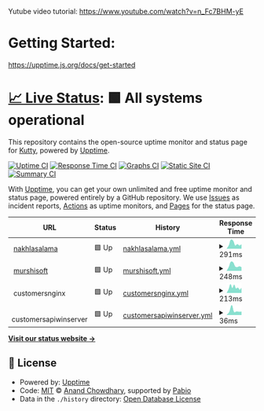 Yutube video tutorial: https://www.youtube.com/watch?v=n_Fc7BHM-yE

# Getting Started:

https://upptime.js.org/docs/get-started

# [📈 Live Status](https://vkuttyp.github.io/myupptime): <!--live status--> **🟩 All systems operational**

This repository contains the open-source uptime monitor and status page for [Kutty](https://vkuttyp.github.io/myupptime), powered by [Upptime](https://github.com/upptime/upptime).

[![Uptime CI](https://github.com/vkuttyp/myupptime/workflows/Uptime%20CI/badge.svg)](https://github.com/vkuttyp/myupptime/actions?query=workflow%3A%22Uptime+CI%22)
[![Response Time CI](https://github.com/vkuttyp/myupptime/workflows/Response%20Time%20CI/badge.svg)](https://github.com/vkuttyp/myupptime/actions?query=workflow%3A%22Response+Time+CI%22)
[![Graphs CI](https://github.com/vkuttyp/myupptime/workflows/Graphs%20CI/badge.svg)](https://github.com/vkuttyp/myupptime/actions?query=workflow%3A%22Graphs+CI%22)
[![Static Site CI](https://github.com/vkuttyp/myupptime/workflows/Static%20Site%20CI/badge.svg)](https://github.com/vkuttyp/myupptime/actions?query=workflow%3A%22Static+Site+CI%22)
[![Summary CI](https://github.com/vkuttyp/myupptime/workflows/Summary%20CI/badge.svg)](https://github.com/vkuttyp/myupptime/actions?query=workflow%3A%22Summary+CI%22)

With [Upptime](https://upptime.js.org), you can get your own unlimited and free uptime monitor and status page, powered entirely by a GitHub repository. We use [Issues](https://github.com/vkuttyp/myupptime/issues) as incident reports, [Actions](https://github.com/vkuttyp/myupptime/actions) as uptime monitors, and [Pages](https://vkuttyp.github.io/myupptime) for the status page.

<!--start: status pages-->
<!-- This summary is generated by Upptime (https://github.com/upptime/upptime) -->
<!-- Do not edit this manually, your changes will be overwritten -->
<!-- prettier-ignore -->
| URL | Status | History | Response Time | Uptime |
| --- | ------ | ------- | ------------- | ------ |
| <img alt="" src="https://icons.duckduckgo.com/ip3/nakhlasalama.com.ico" height="13"> [nakhlasalama](https://nakhlasalama.com) | 🟩 Up | [nakhlasalama.yml](https://github.com/vkuttyp/myupptime/commits/HEAD/history/nakhlasalama.yml) | <details><summary><img alt="Response time graph" src="./graphs/nakhlasalama/response-time-week.png" height="20"> 291ms</summary><br><a href="https://vkuttyp.github.io/myupptime/history/nakhlasalama"><img alt="Response time 529" src="https://img.shields.io/endpoint?url=https%3A%2F%2Fraw.githubusercontent.com%2Fvkuttyp%2Fmyupptime%2FHEAD%2Fapi%2Fnakhlasalama%2Fresponse-time.json"></a><br><a href="https://vkuttyp.github.io/myupptime/history/nakhlasalama"><img alt="24-hour response time 410" src="https://img.shields.io/endpoint?url=https%3A%2F%2Fraw.githubusercontent.com%2Fvkuttyp%2Fmyupptime%2FHEAD%2Fapi%2Fnakhlasalama%2Fresponse-time-day.json"></a><br><a href="https://vkuttyp.github.io/myupptime/history/nakhlasalama"><img alt="7-day response time 291" src="https://img.shields.io/endpoint?url=https%3A%2F%2Fraw.githubusercontent.com%2Fvkuttyp%2Fmyupptime%2FHEAD%2Fapi%2Fnakhlasalama%2Fresponse-time-week.json"></a><br><a href="https://vkuttyp.github.io/myupptime/history/nakhlasalama"><img alt="30-day response time 341" src="https://img.shields.io/endpoint?url=https%3A%2F%2Fraw.githubusercontent.com%2Fvkuttyp%2Fmyupptime%2FHEAD%2Fapi%2Fnakhlasalama%2Fresponse-time-month.json"></a><br><a href="https://vkuttyp.github.io/myupptime/history/nakhlasalama"><img alt="1-year response time 529" src="https://img.shields.io/endpoint?url=https%3A%2F%2Fraw.githubusercontent.com%2Fvkuttyp%2Fmyupptime%2FHEAD%2Fapi%2Fnakhlasalama%2Fresponse-time-year.json"></a></details> | <details><summary><a href="https://vkuttyp.github.io/myupptime/history/nakhlasalama">100.00%</a></summary><a href="https://vkuttyp.github.io/myupptime/history/nakhlasalama"><img alt="All-time uptime 100.00%" src="https://img.shields.io/endpoint?url=https%3A%2F%2Fraw.githubusercontent.com%2Fvkuttyp%2Fmyupptime%2FHEAD%2Fapi%2Fnakhlasalama%2Fuptime.json"></a><br><a href="https://vkuttyp.github.io/myupptime/history/nakhlasalama"><img alt="24-hour uptime 100.00%" src="https://img.shields.io/endpoint?url=https%3A%2F%2Fraw.githubusercontent.com%2Fvkuttyp%2Fmyupptime%2FHEAD%2Fapi%2Fnakhlasalama%2Fuptime-day.json"></a><br><a href="https://vkuttyp.github.io/myupptime/history/nakhlasalama"><img alt="7-day uptime 100.00%" src="https://img.shields.io/endpoint?url=https%3A%2F%2Fraw.githubusercontent.com%2Fvkuttyp%2Fmyupptime%2FHEAD%2Fapi%2Fnakhlasalama%2Fuptime-week.json"></a><br><a href="https://vkuttyp.github.io/myupptime/history/nakhlasalama"><img alt="30-day uptime 100.00%" src="https://img.shields.io/endpoint?url=https%3A%2F%2Fraw.githubusercontent.com%2Fvkuttyp%2Fmyupptime%2FHEAD%2Fapi%2Fnakhlasalama%2Fuptime-month.json"></a><br><a href="https://vkuttyp.github.io/myupptime/history/nakhlasalama"><img alt="1-year uptime 100.00%" src="https://img.shields.io/endpoint?url=https%3A%2F%2Fraw.githubusercontent.com%2Fvkuttyp%2Fmyupptime%2FHEAD%2Fapi%2Fnakhlasalama%2Fuptime-year.json"></a></details>
| <img alt="" src="https://icons.duckduckgo.com/ip3/murshisoft.com.ico" height="13"> [murshisoft](https://murshisoft.com) | 🟩 Up | [murshisoft.yml](https://github.com/vkuttyp/myupptime/commits/HEAD/history/murshisoft.yml) | <details><summary><img alt="Response time graph" src="./graphs/murshisoft/response-time-week.png" height="20"> 248ms</summary><br><a href="https://vkuttyp.github.io/myupptime/history/murshisoft"><img alt="Response time 489" src="https://img.shields.io/endpoint?url=https%3A%2F%2Fraw.githubusercontent.com%2Fvkuttyp%2Fmyupptime%2FHEAD%2Fapi%2Fmurshisoft%2Fresponse-time.json"></a><br><a href="https://vkuttyp.github.io/myupptime/history/murshisoft"><img alt="24-hour response time 380" src="https://img.shields.io/endpoint?url=https%3A%2F%2Fraw.githubusercontent.com%2Fvkuttyp%2Fmyupptime%2FHEAD%2Fapi%2Fmurshisoft%2Fresponse-time-day.json"></a><br><a href="https://vkuttyp.github.io/myupptime/history/murshisoft"><img alt="7-day response time 248" src="https://img.shields.io/endpoint?url=https%3A%2F%2Fraw.githubusercontent.com%2Fvkuttyp%2Fmyupptime%2FHEAD%2Fapi%2Fmurshisoft%2Fresponse-time-week.json"></a><br><a href="https://vkuttyp.github.io/myupptime/history/murshisoft"><img alt="30-day response time 310" src="https://img.shields.io/endpoint?url=https%3A%2F%2Fraw.githubusercontent.com%2Fvkuttyp%2Fmyupptime%2FHEAD%2Fapi%2Fmurshisoft%2Fresponse-time-month.json"></a><br><a href="https://vkuttyp.github.io/myupptime/history/murshisoft"><img alt="1-year response time 489" src="https://img.shields.io/endpoint?url=https%3A%2F%2Fraw.githubusercontent.com%2Fvkuttyp%2Fmyupptime%2FHEAD%2Fapi%2Fmurshisoft%2Fresponse-time-year.json"></a></details> | <details><summary><a href="https://vkuttyp.github.io/myupptime/history/murshisoft">100.00%</a></summary><a href="https://vkuttyp.github.io/myupptime/history/murshisoft"><img alt="All-time uptime 98.79%" src="https://img.shields.io/endpoint?url=https%3A%2F%2Fraw.githubusercontent.com%2Fvkuttyp%2Fmyupptime%2FHEAD%2Fapi%2Fmurshisoft%2Fuptime.json"></a><br><a href="https://vkuttyp.github.io/myupptime/history/murshisoft"><img alt="24-hour uptime 100.00%" src="https://img.shields.io/endpoint?url=https%3A%2F%2Fraw.githubusercontent.com%2Fvkuttyp%2Fmyupptime%2FHEAD%2Fapi%2Fmurshisoft%2Fuptime-day.json"></a><br><a href="https://vkuttyp.github.io/myupptime/history/murshisoft"><img alt="7-day uptime 100.00%" src="https://img.shields.io/endpoint?url=https%3A%2F%2Fraw.githubusercontent.com%2Fvkuttyp%2Fmyupptime%2FHEAD%2Fapi%2Fmurshisoft%2Fuptime-week.json"></a><br><a href="https://vkuttyp.github.io/myupptime/history/murshisoft"><img alt="30-day uptime 99.41%" src="https://img.shields.io/endpoint?url=https%3A%2F%2Fraw.githubusercontent.com%2Fvkuttyp%2Fmyupptime%2FHEAD%2Fapi%2Fmurshisoft%2Fuptime-month.json"></a><br><a href="https://vkuttyp.github.io/myupptime/history/murshisoft"><img alt="1-year uptime 98.79%" src="https://img.shields.io/endpoint?url=https%3A%2F%2Fraw.githubusercontent.com%2Fvkuttyp%2Fmyupptime%2FHEAD%2Fapi%2Fmurshisoft%2Fuptime-year.json"></a></details>
| <img alt="" src="https://icons.duckduckgo.com/ip3/null.ico" height="13"> customersnginx | 🟩 Up | [customersnginx.yml](https://github.com/vkuttyp/myupptime/commits/HEAD/history/customersnginx.yml) | <details><summary><img alt="Response time graph" src="./graphs/customersnginx/response-time-week.png" height="20"> 213ms</summary><br><a href="https://vkuttyp.github.io/myupptime/history/customersnginx"><img alt="Response time 415" src="https://img.shields.io/endpoint?url=https%3A%2F%2Fraw.githubusercontent.com%2Fvkuttyp%2Fmyupptime%2FHEAD%2Fapi%2Fcustomersnginx%2Fresponse-time.json"></a><br><a href="https://vkuttyp.github.io/myupptime/history/customersnginx"><img alt="24-hour response time 311" src="https://img.shields.io/endpoint?url=https%3A%2F%2Fraw.githubusercontent.com%2Fvkuttyp%2Fmyupptime%2FHEAD%2Fapi%2Fcustomersnginx%2Fresponse-time-day.json"></a><br><a href="https://vkuttyp.github.io/myupptime/history/customersnginx"><img alt="7-day response time 213" src="https://img.shields.io/endpoint?url=https%3A%2F%2Fraw.githubusercontent.com%2Fvkuttyp%2Fmyupptime%2FHEAD%2Fapi%2Fcustomersnginx%2Fresponse-time-week.json"></a><br><a href="https://vkuttyp.github.io/myupptime/history/customersnginx"><img alt="30-day response time 349" src="https://img.shields.io/endpoint?url=https%3A%2F%2Fraw.githubusercontent.com%2Fvkuttyp%2Fmyupptime%2FHEAD%2Fapi%2Fcustomersnginx%2Fresponse-time-month.json"></a><br><a href="https://vkuttyp.github.io/myupptime/history/customersnginx"><img alt="1-year response time 415" src="https://img.shields.io/endpoint?url=https%3A%2F%2Fraw.githubusercontent.com%2Fvkuttyp%2Fmyupptime%2FHEAD%2Fapi%2Fcustomersnginx%2Fresponse-time-year.json"></a></details> | <details><summary><a href="https://vkuttyp.github.io/myupptime/history/customersnginx">78.84%</a></summary><a href="https://vkuttyp.github.io/myupptime/history/customersnginx"><img alt="All-time uptime 91.87%" src="https://img.shields.io/endpoint?url=https%3A%2F%2Fraw.githubusercontent.com%2Fvkuttyp%2Fmyupptime%2FHEAD%2Fapi%2Fcustomersnginx%2Fuptime.json"></a><br><a href="https://vkuttyp.github.io/myupptime/history/customersnginx"><img alt="24-hour uptime 100.00%" src="https://img.shields.io/endpoint?url=https%3A%2F%2Fraw.githubusercontent.com%2Fvkuttyp%2Fmyupptime%2FHEAD%2Fapi%2Fcustomersnginx%2Fuptime-day.json"></a><br><a href="https://vkuttyp.github.io/myupptime/history/customersnginx"><img alt="7-day uptime 78.84%" src="https://img.shields.io/endpoint?url=https%3A%2F%2Fraw.githubusercontent.com%2Fvkuttyp%2Fmyupptime%2FHEAD%2Fapi%2Fcustomersnginx%2Fuptime-week.json"></a><br><a href="https://vkuttyp.github.io/myupptime/history/customersnginx"><img alt="30-day uptime 51.51%" src="https://img.shields.io/endpoint?url=https%3A%2F%2Fraw.githubusercontent.com%2Fvkuttyp%2Fmyupptime%2FHEAD%2Fapi%2Fcustomersnginx%2Fuptime-month.json"></a><br><a href="https://vkuttyp.github.io/myupptime/history/customersnginx"><img alt="1-year uptime 91.87%" src="https://img.shields.io/endpoint?url=https%3A%2F%2Fraw.githubusercontent.com%2Fvkuttyp%2Fmyupptime%2FHEAD%2Fapi%2Fcustomersnginx%2Fuptime-year.json"></a></details>
| <img alt="" src="https://icons.duckduckgo.com/ip3/null.ico" height="13"> customersapiwinserver | 🟩 Up | [customersapiwinserver.yml](https://github.com/vkuttyp/myupptime/commits/HEAD/history/customersapiwinserver.yml) | <details><summary><img alt="Response time graph" src="./graphs/customersapiwinserver/response-time-week.png" height="20"> 36ms</summary><br><a href="https://vkuttyp.github.io/myupptime/history/customersapiwinserver"><img alt="Response time 321" src="https://img.shields.io/endpoint?url=https%3A%2F%2Fraw.githubusercontent.com%2Fvkuttyp%2Fmyupptime%2FHEAD%2Fapi%2Fcustomersapiwinserver%2Fresponse-time.json"></a><br><a href="https://vkuttyp.github.io/myupptime/history/customersapiwinserver"><img alt="24-hour response time 70" src="https://img.shields.io/endpoint?url=https%3A%2F%2Fraw.githubusercontent.com%2Fvkuttyp%2Fmyupptime%2FHEAD%2Fapi%2Fcustomersapiwinserver%2Fresponse-time-day.json"></a><br><a href="https://vkuttyp.github.io/myupptime/history/customersapiwinserver"><img alt="7-day response time 36" src="https://img.shields.io/endpoint?url=https%3A%2F%2Fraw.githubusercontent.com%2Fvkuttyp%2Fmyupptime%2FHEAD%2Fapi%2Fcustomersapiwinserver%2Fresponse-time-week.json"></a><br><a href="https://vkuttyp.github.io/myupptime/history/customersapiwinserver"><img alt="30-day response time 1221" src="https://img.shields.io/endpoint?url=https%3A%2F%2Fraw.githubusercontent.com%2Fvkuttyp%2Fmyupptime%2FHEAD%2Fapi%2Fcustomersapiwinserver%2Fresponse-time-month.json"></a><br><a href="https://vkuttyp.github.io/myupptime/history/customersapiwinserver"><img alt="1-year response time 321" src="https://img.shields.io/endpoint?url=https%3A%2F%2Fraw.githubusercontent.com%2Fvkuttyp%2Fmyupptime%2FHEAD%2Fapi%2Fcustomersapiwinserver%2Fresponse-time-year.json"></a></details> | <details><summary><a href="https://vkuttyp.github.io/myupptime/history/customersapiwinserver">79.04%</a></summary><a href="https://vkuttyp.github.io/myupptime/history/customersapiwinserver"><img alt="All-time uptime 91.87%" src="https://img.shields.io/endpoint?url=https%3A%2F%2Fraw.githubusercontent.com%2Fvkuttyp%2Fmyupptime%2FHEAD%2Fapi%2Fcustomersapiwinserver%2Fuptime.json"></a><br><a href="https://vkuttyp.github.io/myupptime/history/customersapiwinserver"><img alt="24-hour uptime 100.00%" src="https://img.shields.io/endpoint?url=https%3A%2F%2Fraw.githubusercontent.com%2Fvkuttyp%2Fmyupptime%2FHEAD%2Fapi%2Fcustomersapiwinserver%2Fuptime-day.json"></a><br><a href="https://vkuttyp.github.io/myupptime/history/customersapiwinserver"><img alt="7-day uptime 79.04%" src="https://img.shields.io/endpoint?url=https%3A%2F%2Fraw.githubusercontent.com%2Fvkuttyp%2Fmyupptime%2FHEAD%2Fapi%2Fcustomersapiwinserver%2Fuptime-week.json"></a><br><a href="https://vkuttyp.github.io/myupptime/history/customersapiwinserver"><img alt="30-day uptime 51.58%" src="https://img.shields.io/endpoint?url=https%3A%2F%2Fraw.githubusercontent.com%2Fvkuttyp%2Fmyupptime%2FHEAD%2Fapi%2Fcustomersapiwinserver%2Fuptime-month.json"></a><br><a href="https://vkuttyp.github.io/myupptime/history/customersapiwinserver"><img alt="1-year uptime 91.87%" src="https://img.shields.io/endpoint?url=https%3A%2F%2Fraw.githubusercontent.com%2Fvkuttyp%2Fmyupptime%2FHEAD%2Fapi%2Fcustomersapiwinserver%2Fuptime-year.json"></a></details>

<!--end: status pages-->

[**Visit our status website →**](https://vkuttyp.github.io/myupptime)

## 📄 License

- Powered by: [Upptime](https://github.com/upptime/upptime)
- Code: [MIT](./LICENSE) © [Anand Chowdhary](https://anandchowdhary.com), supported by [Pabio](https://pabio.com)
- Data in the `./history` directory: [Open Database License](https://opendatacommons.org/licenses/odbl/1-0/)
